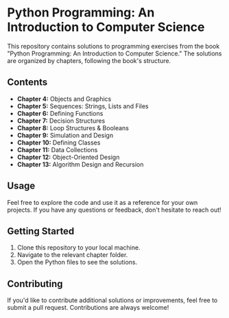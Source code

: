 # Python Programming: An Introduction to Computer Science

This repository contains solutions to programming exercises from the book "Python Programming: An Introduction to Computer Science." The solutions are organized by chapters, following the book's structure.

## Contents

- **Chapter 4:** Objects and Graphics
- **Chapter 5:** Sequences: Strings, Lists and Files
- **Chapter 6:** Defining Functions
- **Chapter 7:** Decision Structures
- **Chapter 8:** Loop Structures & Booleans
- **Chapter 9:** Simulation and Design
- **Chapter 10:** Defining Classes
- **Chapter 11:** Data Collections
- **Chapter 12:** Object-Oriented Design
- **Chapter 13:** Algorithm Design and Recursion


## Usage

Feel free to explore the code and use it as a reference for your own projects. If you have any questions or feedback, don't hesitate to reach out!

## Getting Started

1. Clone this repository to your local machine.
2. Navigate to the relevant chapter folder.
3. Open the Python files to see the solutions.

## Contributing

If you'd like to contribute additional solutions or improvements, feel free to submit a pull request. Contributions are always welcome!